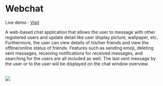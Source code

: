 # Webchat

Live demo : [Visit](http://ganapathyda-webchat.000webhostapp.com/index.html)
  <p>A web-based chat application that allows the user to message with other registered users and update detail like user display picture, wallpaper, etc. Furthermore, the user can view details of his/her friends and view the offline/online status of friends. Features such as sending emoji, deleting sent messages, receiving notifications for received messages, and searching for the users are all included as well. The last sent message by the user or to the user will be displayed on the chat window overview.</p>
  <br>
<img src="https://user-images.githubusercontent.com/60843507/123463247-eb423800-d608-11eb-8130-31e93ddb7161.gif">
